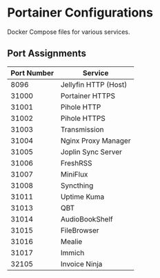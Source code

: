 # Portainer Configurations

Docker Compose files for various services.

## Port Assignments

| Port Number | Service |
| ----------- | ------- |
| 8096        | Jellyfin HTTP (Host) |
| 31000       | Portainer HTTPS |
| 31001       | Pihole HTTP |
| 31002       | Pihole HTTPS |
| 31003       | Transmission |
| 31004       | Nginx Proxy Manager |
| 31005       | Joplin Sync Server |
| 31006       | FreshRSS |
| 31007       | MiniFlux |
| 31008       | Syncthing |
| 31011       | Uptime Kuma |
| 31013       | QBT |
| 31014       | AudioBookShelf |
| 31015       | FileBrowser |
| 31016       | Mealie |
| 31017       | Immich |
| 32105       | Invoice Ninja |
